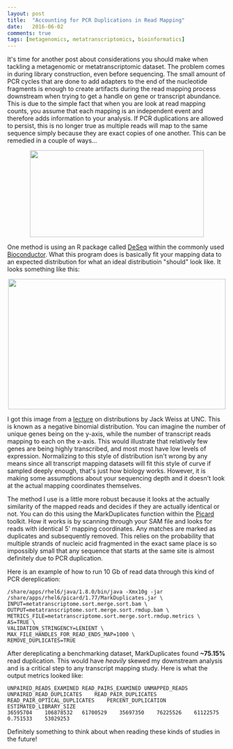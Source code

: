 ```yaml
---
layout: post
title:  "Accounting for PCR Duplications in Read Mapping"
date:   2016-06-02
comments: true
tags: [metagenomics, metatranscriptomics, bioinformatics]
---
```


It's time for another post about considerations you should make when tackling a metagenomic or metatranscriptomic dataset.  The problem comes in  during library construction, even before sequencing.  The small amount of PCR cycles that are done to add adapters to the end of the nucleotide fragments is enough to create artifacts during the read mapping process downstream when trying to get a handle on gene or transcript abundance.  This is due to the simple fact that when you are look at read mapping counts, you assume that each mapping is an independent event and therefore adds information to your analysis.  If PCR duplications are allowed to persist, this is no longer true as multiple reads will map to the same sequence simply because they are exact copies of one another.  This can be remedied in a couple of ways...


<div style="text-align:center"><img src ="http://mjenior.github.io/images/clones.jpg" width="400" height="200" /></div>


One method is using an R package called [DeSeq](http://bioconductor.org/packages/release/bioc/html/DESeq.html) within the commonly used [Bioconductor](http://bioconductor.org).  What this program does is basically fit your mapping data to an expected distribution for what an ideal distributioin "should" look like.  It looks something like this:

<div style="text-align:center"><img src ="https://www.unc.edu/courses/2008fall/ecol/563/001/images/lectures/lecture13/fig4.png" width="500" height="300" /></div>

I got this image from a [lecture](https://www.unc.edu/courses/2008fall/ecol/563/001/docs/lectures/lecture13.htm) on distributions by Jack Weiss at UNC.  This is known as a negative binomial distribution.  You can imagine the number of unique genes being on the y-axis, while the number of transcript reads mapping to each on the x-axis.  This would illustrate that relatively few genes are being highly transcribed, and most most have low levels of expression.  Normalizing to this style of distribution isn't wrong by any means since all transcript mapping datasets will fit this style of curve if sampled deeply enough, that's just how biology works.  However, it is making some assumptions about your sequencing depth and it doesn't look at the actual mapping coordinates themselves.

The method I use is a little more robust because it looks at the actually similarity of the mapped reads and decides if they are actually identical or not.  You can do this using the MarkDuplicates function within the [Picard](http://broadinstitute.github.io/picard/) toolkit. How it works is by scanning through your SAM file and looks for reads with identical 5' mapping coordinates.  Any matches are marked as duplicates and subsequently removed.  This relies on the probability that multiple strands of nucleic acid fragmented in the exact same place is so impossibly small that any sequence that starts at the same site is almost definitely due to PCR duplication.

Here is an example of how to run 10 Gb of read data through this kind of PCR dereplication:

	/share/apps/rhel6/java/1.8.0/bin/java -Xmx10g -jar /share/apps/rhel6/picard/1.77/MarkDuplicates.jar \
	INPUT=metatranscriptome.sort.merge.sort.bam \
	OUTPUT=metatranscriptome.sort.merge.sort.rmdup.bam \
	METRICS_FILE=metatranscriptome.sort.merge.sort.rmdup.metrics \
	AS=TRUE \
	VALIDATION_STRINGENCY=LENIENT \
	MAX_FILE_HANDLES_FOR_READ_ENDS_MAP=1000 \
	REMOVE_DUPLICATES=TRUE

After dereplicating a benchmarking dataset, MarkDuplicates found **~75.15%** read duplication.  This would have *heavily* skewed my downstream analysis and is a critical step to any transcript mapping study.  Here is what the output metrics looked like:

	UNPAIRED_READS_EXAMINED READ_PAIRS_EXAMINED	UNMAPPED_READS	UNPAIRED_READ_DUPLICATES	READ_PAIR_DUPLICATES	READ_PAIR_OPTICAL_DUPLICATES    PERCENT_DUPLICATION	ESTIMATED_LIBRARY_SIZE
	36595704	106878532	61700529	35697350	76225526	61122575	0.751533	53029253

Definitely something to think about when reading these kinds of studies in the future!
